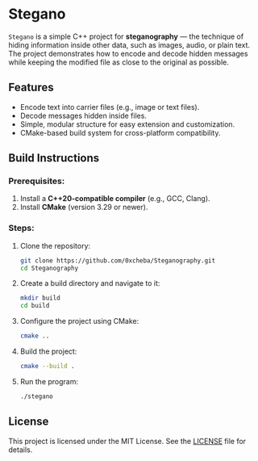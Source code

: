 # Stegano

`Stegano` is a simple C++ project for **steganography** — the technique of hiding information inside other data, such as images, audio, or plain text. The project demonstrates how to encode and decode hidden messages while keeping the modified file as close to the original as possible.


## Features
- Encode text into carrier files (e.g., image or text files).
- Decode messages hidden inside files.
- Simple, modular structure for easy extension and customization.
- CMake-based build system for cross-platform compatibility.


## Build Instructions
### Prerequisites:
1. Install a **C++20-compatible compiler** (e.g., GCC, Clang).
2. Install **CMake** (version 3.29 or newer).

### Steps:
1. Clone the repository:
   ```bash
   git clone https://github.com/0xcheba/Steganography.git
   cd Steganography
   ```
2. Create a build directory and navigate to it:
   ```bash
   mkdir build
   cd build
   ```
3. Configure the project using CMake:
   ```bash
   cmake ..
   ```
4. Build the project:
   ```bash
   cmake --build .
   ```
5. Run the program:
   ```bash
   ./stegano
   ```


## License
This project is licensed under the MIT License. See the [LICENSE](./LICENSE) file for details.